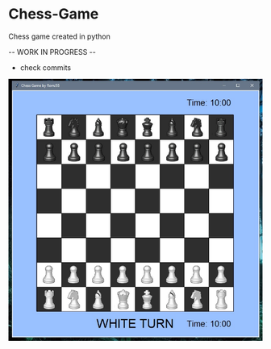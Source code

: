 # Chess-Game
Chess game created in python

-- WORK IN PROGRESS --
 - check commits

![Start_screen](assets/001.jpg "Start_screen")
